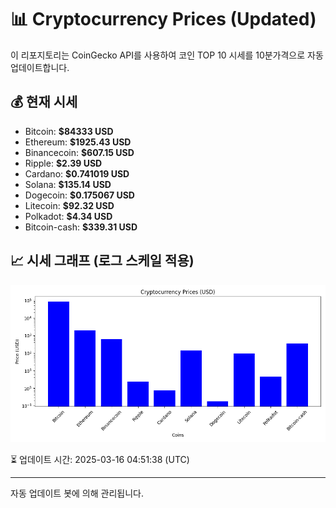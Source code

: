 
# 📊 Cryptocurrency Prices (Updated)

이 리포지토리는 CoinGecko API를 사용하여 코인 TOP 10 시세를 10분가격으로 자동 업데이트합니다.

## 💰 현재 시세
- Bitcoin: **$84333 USD**
- Ethereum: **$1925.43 USD**
- Binancecoin: **$607.15 USD**
- Ripple: **$2.39 USD**
- Cardano: **$0.741019 USD**
- Solana: **$135.14 USD**
- Dogecoin: **$0.175067 USD**
- Litecoin: **$92.32 USD**
- Polkadot: **$4.34 USD**
- Bitcoin-cash: **$339.31 USD**

## 📈 시세 그래프 (로그 스케일 적용)
![Crypto Prices](crypto_prices.png)

⏳ 업데이트 시간: 2025-03-16 04:51:38 (UTC)

---
자동 업데이트 봇에 의해 관리됩니다.

